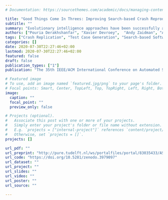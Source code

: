 ```yaml
---
# Documentation: https://sourcethemes.com/academic/docs/managing-content/

title: "Good Things Come In Threes: Improving Search-based Crash Reproduction With Helper Objectives"
subtitle: ""
summary: "Evolutionary intelligence approaches have been successfully applied to assist developers during debugging by generating a test case reproducing reported crashes. These approaches use a single fitness function called CrashFunction to guide the search process toward reproducing a target crash. Despite the reported achievements, these approaches do not always successfully reproduce some crashes due to a lack of test diversity (premature convergence). In this study, we introduce a new approach, called MO-HO, that addresses this issue via multi-objectivization. In particular, we introduce two new Helper-Objectives for crash reproduction, namely test length (to minimize) and method sequence diversity (to maximize), in addition to CrashFunction. We assessed MO-HO using five multi-objective evolutionary algorithms (NSGA-II, SPEA2, PESA-II, MOEA/D, FEMO) on 124 hard-to-reproduce crashes stemming from open-source projects. Our results indicate that SPEA2 is the best-performing multi-objective algorithm for MO-HO. We evaluated this best-performing algorithm for MO-HO against the state-of-the-art: single-objective approach (SGGA) and decomposition-based multi-objectivization approach (decomposition). Our results show that MO-HO reproduces five crashes that cannot be reproduced by the current state-of-the-art. Besides, MO-HO improves the effectiveness (+10% and +8% in reproduction ratio) and the efficiency in 34.6% and 36% of crashes (i.e., significantly lower running time) compared to SGGA and decomposition, respectively. For some crashes, the improvements are very large, being up to +93.3% for reproduction ratio and -92% for the required running time."
authors: ["Pouria Derakhshanfar", "Xavier Devroey",  "Andy Zaidman", "Arie van Deursen", "A. Panichella"]
tags: ["Crash Replication", "Test Case Generation", "Search-based Software Engineering", "Multi-objective Optimization", "Botsing"]
categories: []
date: 2020-07-30T22:27:46+02:00
lastmod: 2020-07-30T22:27:46+02:00
featured: false
draft: false
publication_types: ["1"]
publication: "The 35th IEEE/ACM International Conference on Automated Software Engineering (ASE 2020)"

# Featured image
# To use, add an image named `featured.jpg/png` to your page's folder.
# Focal points: Smart, Center, TopLeft, Top, TopRight, Left, Right, BottomLeft, Bottom, BottomRight.
image:
  caption: ""
  focal_point: ""
  preview_only: false

# Projects (optional).
#   Associate this post with one or more of your projects.
#   Simply enter your project's folder or file name without extension.
#   E.g. `projects = ["internal-project"]` references `content/project/deep-learning/index.md`.
#   Otherwise, set `projects = []`.
projects: []

url_pdf: ""
url_preprint: "http://pure.tudelft.nl/ws/portalfiles/portal/83035433/ASE2020_moho_authorversion.pdf"
url_code: "https://doi.org/10.5281/zenodo.3979097"
url_dataset: ""
url_project: ""
url_slides: ""
url_video: ""
url_poster: ""
url_source: ""

---
```

